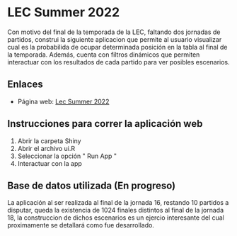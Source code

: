 # LEC Summer 2022

Con motivo del final de la temporada de la LEC, faltando dos jornadas de partidos, construi la siguiente aplicacion que permite al usuario 
visualizar cual es la probabilida de ocupar determinada posición en la tabla al final de la temporada. Además, cuenta con filtros dinámicos que
permiten interactuar con los resultados de cada partido para ver posibles escenarios. 

## Enlaces

- Página web: [Lec Summer 2022](https://4v1enh-jmzarco.shinyapps.io/LecSummer2022/)

## Instrucciones para correr la aplicación web

1. Abrir la carpeta Shiny
2. Abrir el archivo ui.R
3. Seleccionar la opción " Run App "
4. Interactuar con la app

## Base de datos utilizada (En progreso)

La aplicación al ser realizada al final de la jornada 16, restando 10 partidos a disputar, queda la existencia de 1024 finales distintos al final de la jornada 18,
la construccion de dichos escenarios es un ejercio interesante del cual proximamente se detallará como fue desarrollado. 
